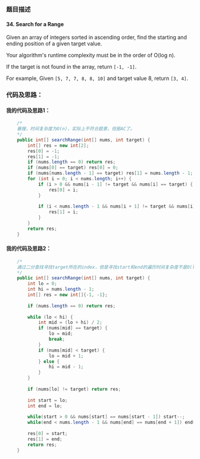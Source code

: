 ### 题目描述

#### 34. Search for a Range

Given an array of integers sorted in ascending order, find the starting and ending position of a given target value.

Your algorithm's runtime complexity must be in the order of O(log n).

If the target is not found in the array, return `[-1, -1]`.

For example,
Given `[5, 7, 7, 8, 8, 10]` and target value 8,
return `[3, 4]`.

### 代码及思路：

#### 我的代码及思路1：

```java
    /*
    暴搜，时间复杂度为O(n)，实际上不符合题意，但是AC了。
    */
    public int[] searchRange(int[] nums, int target) {
        int[] res = new int[2];
        res[0] = -1;
        res[1] = -1;
        if (nums.length == 0) return res;
        if (nums[0] == target) res[0] = 0;
        if (nums[nums.length - 1] == target) res[1] = nums.length - 1;
        for (int i = 0; i < nums.length; i++) {
            if (i > 0 && nums[i - 1] != target && nums[i] == target) {
                res[0] = i;
            }
            
            if (i < nums.length - 1 && nums[i + 1] != target && nums[i] == target) {
                res[1] = i;
            }
        }
        return res;
    }
```

#### 我的代码及思路2：

```java
    /*
    通过二分查找寻找target所在的index，但是寻找start和end的遍历时间复杂度不是O(log2n)，所以依然没有满足题意。
    */
    public int[] searchRange(int[] nums, int target) {
        int lo = 0;
        int hi = nums.length - 1;
        int[] res = new int[]{-1, -1};
        
        if (nums.length == 0) return res;
        
        while (lo < hi) {
            int mid = (lo + hi) / 2;
            if (nums[mid] == target) {
                lo = mid;
                break;
            }
            if (nums[mid] < target) {
                lo = mid + 1;
            } else {
                hi = mid - 1;
            }
        }
        
        if (nums[lo] != target) return res;
        
        int start = lo;
        int end = lo;
        
        while(start > 0 && nums[start] == nums[start - 1]) start--;
        while(end < nums.length - 1 && nums[end] == nums[end + 1]) end++;
            
        res[0] = start;
        res[1] = end;
        return res;
    }
```